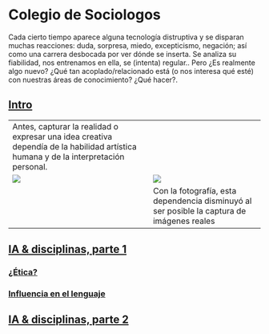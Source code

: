 # Colegio de Sociologos

Cada cierto tiempo aparece alguna tecnología distruptiva y se disparan muchas reacciones: duda, sorpresa, miedo, excepticismo, negación; así como una carrera desbocada por ver dónde se inserta. Se analiza su fiabilidad, nos entrenamos en ella, se (intenta) regular.. Pero ¿Es realmente algo nuevo? ¿Qué tan acoplado/relacionado está (o nos interesa qué esté) con nuestras áreas de conocimiento? ¿Qué hacer?.

## [Intro](/documentos/intro.md)

|||
|-|-|
|Antes, capturar la realidad o expresar una idea creativa dependía de la habilidad artística humana y de la interpretación personal.||
|![](https://teoriadelarte.com/wp-content/uploads/2023/12/Las-Meninas-Velazquez.jpg)|![](https://www.tvperu.gob.pe/sites/default/files/web/2023/u-78/martin_chambi_ofrenda_a_la_tierra_lauramarca_1925_-_1935_ocongate_quispicanchi_cusco.jpg)|
||Con la fotografía, esta dependencia disminuyó al ser posible la captura de imágenes reales|

## [IA & disciplinas, parte 1](/documentos/matrizBidireccional.md)

### [¿Ética?](/documentos/casosDeUso/dilemaEtico.md)

### [Influencia en el lenguaje](/documentos/casosDeUso/influenciaLLMsLenguaje.md)

## [IA & disciplinas, parte 2](/documentos/matrizBidireccional.md)
